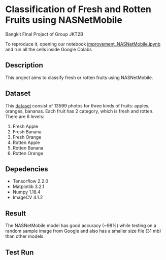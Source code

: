# Classification of Fresh and Rotten Fruits using NASNetMobile

Bangkit Final Project of Group JKT2B

To reproduce it, opening our notebook [improvement_NASNetMobile.ipynb](https://github.com/fadheladlansyah/fruits-fresh-and-rotten/blob/master/improvement_NASNetMobile.ipynb)
 and run all the cells inside Google Colabs

## Description 
This project aims to classify fresh or rotten fruits using NASNetMobile. 

## Dataset 
This [dataset](https://www.kaggle.com/sriramr/fruits-fresh-and-rotten-for-classification) consist of 13599 photos for three kinds of  fruits: apples, oranges, bananas. Each fruit has 2 category, which is fresh and rotten. There are 6 levels:
1. Fresh Apple
2. Fresh Banana
3. Fresh Orange
4. Rotten Apple
5. Rotten Banana
6. Rotten Orange

## Depedencies

- Tensorflow 2.2.0
- Matplotlib 3.2.1
- Numpy 1.18.4
- ImageCV 4.1.2

## Result
The NASNetMobile model has good accuracy (~98%) while testing on a random sample image from Google and also has a smaller size file (31 mb) than other models.

## Test Run 


